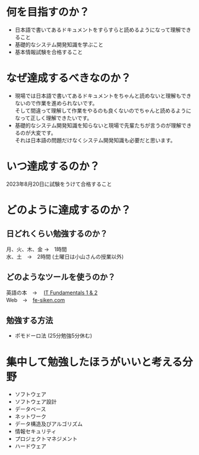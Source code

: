 
# 何を目指すのか？
- 日本語で書いてあるドキュメントをすらすらと読めるようになって理解できること
- 基礎的なシステム開発知識を学ぶこと
- 基本情報試験を合格すること

# なぜ達成するべきなのか？
- 現場では日本語で書いてあるドキュメントをちゃんと読めないと理解もできないので作業を進められないです。  
そして間違って理解して作業をやるのも良くないのでちゃんと読めるようになって正しく理解できたいです。  
- 基礎的なシステム開発知識を知らないと現場で先輩たちが言うのが理解できるのが大変です。  
それは日本語の問題だけなくシステム開発知識も必要だと思います。

# いつ達成するのか？
2023年8月20日に試験をうけて合格すること

# どのように達成するのか？
## 日どれくらい勉強するのか？
月、火、木、金 →　1時間  
水、土　→　2時間 (土曜日は小山さんの授業以外)

## どのようなツールを使うのか？
英語の本　→　 [IT Fundamentals 1 & 2](https://reytech.atlassian.net/wiki/spaces/MEDIA/pages/1679392769/FE+Exam+Study+Books)   
Web　→　[fe-siken.com](https://www.fe-siken.com/fekakomon_pm.php)

## 勉強する方法
 - ポモドーロ法 (25分勉強5分休む)

# 集中して勉強したほうがいいと考える分野
- ソフトウェア
- ソフトウェア設計
- データベース
- ネットワーク
- データ構造及びアルゴリズム
- 情報セキュリティ
- プロジェクトマネジメント
- ハードウェア
